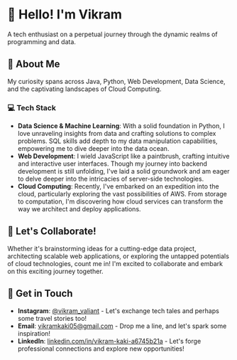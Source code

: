 # 👋 Hello! I'm Vikram

A tech enthusiast on a perpetual journey through the dynamic realms of programming and data.

## 🤔 About Me

My curiosity spans across Java, Python, Web Development, Data Science, and the captivating landscapes of Cloud Computing.

### 💻 Tech Stack

* **Data Science & Machine Learning**: With a solid foundation in Python, I love unraveling insights from data and crafting solutions to complex problems. SQL skills add depth to my data manipulation capabilities, empowering me to dive deeper into the data ocean.
* **Web Development**: I wield JavaScript like a paintbrush, crafting intuitive and interactive user interfaces. Though my journey into backend development is still unfolding, I've laid a solid groundwork and am eager to delve deeper into the intricacies of server-side technologies.
* **Cloud Computing**: Recently, I've embarked on an expedition into the cloud, particularly exploring the vast possibilities of AWS. From storage to computation, I'm discovering how cloud services can transform the way we architect and deploy applications.

## 🤝 Let's Collaborate!

Whether it's brainstorming ideas for a cutting-edge data project, architecting scalable web applications, or exploring the untapped potentials of cloud technologies, count me in! I'm excited to collaborate and embark on this exciting journey together.

## 📲 Get in Touch

* **Instagram**: [@vikram_valiant](https://www.instagram.com/vikram_valiant) - Let's exchange tech tales and perhaps some travel stories too!
* **Email**: [vikramkaki05@gmail.com](mailto:vikramkaki05@gmail.com) - Drop me a line, and let's spark some inspiration!
* **LinkedIn**: [linkedin.com/in/vikram-kaki-a6745b21a](https://www.linkedin.com/in/vikram-kaki-a6745b21a) - Let's forge professional connections and explore new opportunities!
